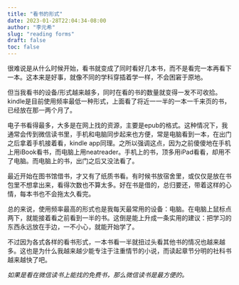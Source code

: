```yaml
---
title: "看书的形式"
date: 2023-01-28T22:04:34-08:00
author: "李元希"
slug: "reading forms"
draft: false
toc: false
---
```


很难说是从什么时候开始，看书就变成了同时看好几本书，而不是看完一本再看下一本。这本来是好事，就像不同的学科穿插着学一样，不会困窘于原地。

但当我看书的设备/形式越来越多，同时在看的书的数量就变得一发不可收拾。kindle是目前使用频率最低一种形式，上面看了将近一一半的一本一千来页的书，已经放在那一两个月了。

电子书看得最多，大多是在网上找的资源，主要是epub的格式。这种情况下，我通常会传到微信读书里，手机和电脑同步起来也方便，常是电脑看到一本，在出门之后拿着手机接着看，kindle app同理。之所以强调这点，因为之前傻傻地在手机上用iBook看书，而电脑上用neatreader。手机上的书，顶多用iPad看看，却用不了电脑。而电脑上的书，出门之后又没法看了。

最近开始在图书馆借书，才又有了纸质书看。有时候书放宿舍里，或仅仅是放在书包里不想拿出来，看得次数也不算太多。好在书是借的，总归要还，带着这样的心情，每本书也不会拖太久看完。

总的来说，使用频率最高的形式也是我每天最常用的设备：电脑。在电脑上鼠标点两下，就能接着看之前看到一半的书。这倒是能上升成一条实用的建议：把学习的东西永远放在手边，一不小心，就能开始学了。

不过因为各式各样的看书形式，一本书看一半就扭过头看其他书的情况也越来越多。这也是为什么我越来越少能专注于注重情节的小说，而读起章节分明的社科书越来越快了吧。

*如果是看在微信读书上能找的免费书，那么微信读书是最方便的。*